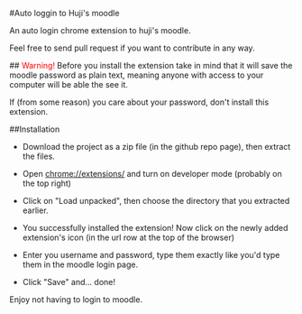 #Auto loggin to Huji's moodle

An auto login chrome extension to huji's moodle.

Feel free to send pull request if you want to contribute in any way.

##<span style="color:red"> Warning! </span>
Before you install the extension take in mind that it will save the moodle password as plain text, meaning anyone with access to your computer will be able the see it.

If (from some reason) you care about your password, don't install this extension.

##Installation 

- Download the project as a zip file (in the github repo page), then extract the files.

- Open [chrome://extensions/](chrome://extensions/) and turn on developer mode (probably on the top right)

- Click on "Load unpacked", then choose the directory that you extracted earlier.

- You successfully installed the extension! Now click on the newly added extension's icon (in the url row at the top of the browser)

- Enter you username and password, type them exactly like you'd type them in the moodle login page.

- Click "Save" and... done! 

Enjoy not having to login  to moodle.
